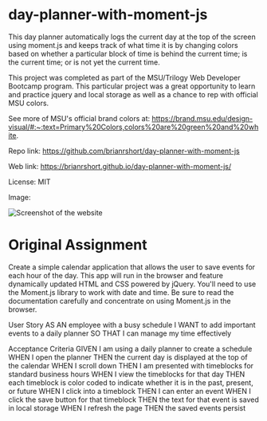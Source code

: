 # day-planner-with-moment-js
This day planner automatically logs the current day at the top of the screen using 
moment.js and keeps track of what time it is by changing colors based on whether a 
particular block of time is behind the current time; is the current time; or is not 
yet the current time.

This project was completed as part of the MSU/Trilogy Web Developer Bootcamp program. 
This particular project was a great opportunity to learn and practice jquery and 
local storage as well as a chance to rep with official MSU colors. 

See more of MSU's official brand colors at: https://brand.msu.edu/design-visual/#:~:text=Primary%20Colors,colors%20are%20green%20and%20white.

Repo link: https://github.com/brianrshort/day-planner-with-moment-js 

Web link: https://brianrshort.github.io/day-planner-with-moment-js/

License: MIT

Image:

![Screenshot of the website](https://brianrshort.github.io/day-planner-with-moment-js/Assets/Exampple.jpg)

# Original Assignment
Create a simple calendar application that allows the user to save events for each hour of the day. This app will run in the browser and feature dynamically updated HTML and CSS powered by jQuery.
You'll need to use the Moment.js library to work with date and time. Be sure to read the documentation carefully and concentrate on using Moment.js in the browser.

User Story
AS AN employee with a busy schedule
I WANT to add important events to a daily planner
SO THAT I can manage my time effectively

Acceptance Criteria
GIVEN I am using a daily planner to create a schedule
WHEN I open the planner
THEN the current day is displayed at the top of the calendar
WHEN I scroll down
THEN I am presented with timeblocks for standard business hours
WHEN I view the timeblocks for that day
THEN each timeblock is color coded to indicate whether it is in the past, present, or future
WHEN I click into a timeblock
THEN I can enter an event
WHEN I click the save button for that timeblock
THEN the text for that event is saved in local storage
WHEN I refresh the page
THEN the saved events persist

